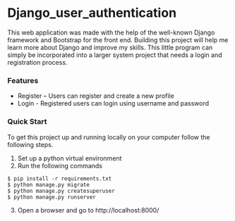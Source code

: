 # Django_user_authentication

This web application was made with the help of the well-known Django framework and Bootstrap for the front end. Building this project will help me learn more about Django and improve my skills. This little program can simply be incorporated into a larger system project that needs a login and registration process.

### Features 
    
* Register – Users can register and create a new profile
* Login - Registered users can login using username and password


### Quick Start
To get this project up and running locally on your computer follow the following steps.
1. Set up a python virtual environment
2. Run the following commands
```
$ pip install -r requirements.txt
$ python manage.py migrate
$ python manage.py createsuperuser
$ python manage.py runserver
```
   
3. Open a browser and go to http://localhost:8000/
